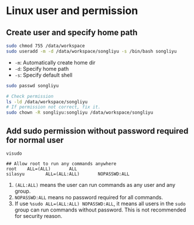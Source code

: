# Linux user and permission

## Create user and specify home path

```bash
sudo chmod 755 /data/workspace
sudo useradd -m -d /data/workspace/songliyu -s /bin/bash songliyu
```

- `-m`: Automatically create home dir
- `-d`: Specify home path
- `-s`: Specify default shell

```bash
sudo passwd songliyu
```

```bash
# Check permission
ls -ld /data/workspace/songliyu
# If permission not correct, fix it.
sudo chown -R songliyu:songliyu /data/workspace/songliyu
```

## Add sudo permission without password required for normal user

```text
visudo

## Allow root to run any commands anywhere
root    ALL=(ALL)       ALL
silasyu        ALL=(ALL:ALL)       NOPASSWD:ALL
```

1. `(ALL:ALL)` means the user can run commands as any user and any group.
1. `NOPASSWD:ALL` means no password required for all commands.
1. If use `%sudo ALL=(ALL:ALL) NOPASSWD:ALL`, it means all users in the `sudo` group can run commands without password. This is not recommended for security reason.
